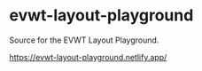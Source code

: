 # evwt-layout-playground

Source for the EVWT Layout Playground.

https://evwt-layout-playground.netlify.app/
